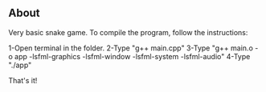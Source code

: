 ## About
Very basic snake game.
To compile the program, follow the instructions:

1-Open terminal in the folder.
2-Type "g++ main.cpp"
3-Type "g++ main.o -o app -lsfml-graphics -lsfml-window -lsfml-system -lsfml-audio" 
4-Type "./app"

That's it!
